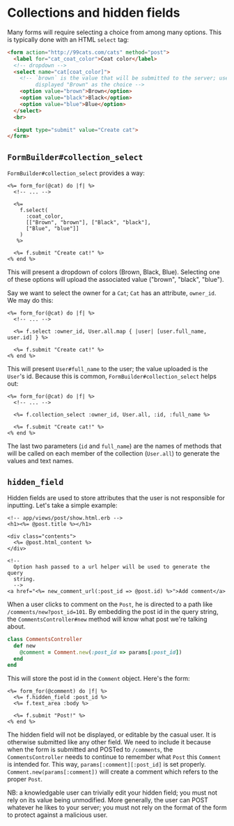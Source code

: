 # Collections and hidden fields

Many forms will require selecting a choice from among many options. This is
typically done with an HTML `select` tag:

```html
<form action="http://99cats.com/cats" method="post">
  <label for="cat_coat_color">Coat color</label>
  <!-- dropdown -->
  <select name="cat[coat_color]">
    <!-- `brown` is the value that will be submitted to the server; user is
         displayed "Brown" as the choice -->
    <option value="brown">Brown</option>
    <option value="black">Black</option>
    <option value="blue">Blue</option>
  </select>
  <br>

  <input type="submit" value="Create cat">
</form>
```

## `FormBuilder#collection_select`

`FormBuilder#collection_select` provides a way:

```html+erb
<%= form_for(@cat) do |f| %>
  <!-- ... -->
  
  <%=
    f.select(
      :coat_color,
      [["Brown", "brown"], ["Black", "black"],
      ["Blue", "blue"]]
    )
   %>
  
  <%= f.submit "Create cat!" %>
<% end %>
```

This will present a dropdown of colors (Brown, Black, Blue). Selecting one of
these options will upload the associated value ("brown", "black", "blue").

Say we want to select the owner for a `Cat`; `Cat` has an attribute,
`owner_id`. We may do this:

```html+erb
<%= form_for(@cat) do |f| %>
  <!-- ... -->
  
  <%= f.select :owner_id, User.all.map { |user| [user.full_name, user.id] } %>
  
  <%= f.submit "Create cat!" %>
<% end %>
```

This will present `User#full_name` to the user; the value uploaded is the
`User`'s id. Because this is common, `FormBuilder#collection_select` helps
out:

```html+erb
<%= form_for(@cat) do |f| %>
  <!-- ... -->
  
  <%= f.collection_select :owner_id, User.all, :id, :full_name %>
  
  <%= f.submit "Create cat!" %>
<% end %>
```

The last two parameters (`id` and `full_name`) are the names of methods that
will be called on each member of the collection (`User.all`) to generate the
values and text names.

## `hidden_field`

Hidden fields are used to store attributes that the user is not responsible
for inputting. Let's take a simple example:

```html+erb
<!-- app/views/post/show.html.erb -->
<h1><%= @post.title %></h1>

<div class="contents">
  <%= @post.html_content %>
</div>

<!--
  Option hash passed to a url helper will be used to generate the query
  string.
  -->
<a href="<%= new_comment_url(:post_id => @post.id) %>">Add comment</a>
```

When a user clicks to comment on the `Post`, he is directed to a path like
`/comments/new?post_id=101`. By embedding the post id in the query string,
the `CommentsController#new` method will know what post we're talking about.

```ruby
class CommentsController
  def new
    @comment = Comment.new(:post_id => params[:post_id])
  end
end
```

This will store the post id in the `Comment` object. Here's the form:

```html+erb
<%= form_for(@comment) do |f| %>
  <%= f.hidden_field :post_id %>
  <%= f.text_area :body %>
  
  <%= f.submit "Post!" %>
<% end %>
```

The hidden field will not be displayed, or editable by the casual
user. It is otherwise submitted like any other field. We need to
include it because when the form is submitted and POSTed to
`/comments`, the `CommentsController` needs to continue to remember
what `Post` this `Comment` is intended for. This way,
`params[:comment][:post_id]` is set
properly. `Comment.new(params[:comment])` will create a comment which
refers to the proper `Post`.

NB: a knowledgable user can trivially edit your hidden field; you must
not rely on its value being unmodified. More generally, the user can
POST whatever he likes to your server; you must not rely on the format
of the form to protect against a malicious user.

